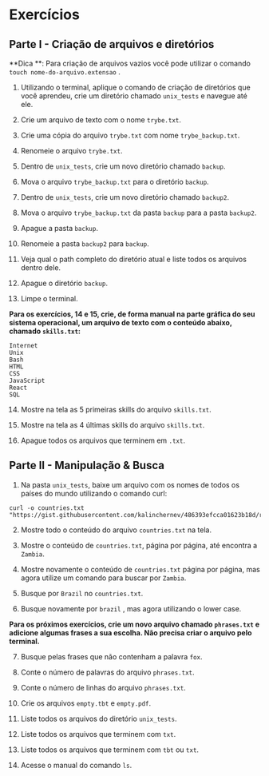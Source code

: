 # Exercícios

## Parte I - Criação de arquivos e diretórios

**Dica **: Para criação de arquivos vazios você pode utilizar o comando `touch nome-do-arquivo.extensao` .

1. Utilizando o terminal, aplique o comando de criação de diretórios que você aprendeu, crie um diretório chamado `unix_tests` e navegue até ele.

2. Crie um arquivo de texto com o nome `trybe.txt`.

3. Crie uma cópia do arquivo `trybe.txt` com nome `trybe_backup.txt`.

4. Renomeie o arquivo `trybe.txt`.

5. Dentro de `unix_tests`, crie um novo diretório chamado ``backup``.

6. Mova o arquivo `trybe_backup.txt` para o diretório `backup`.

7. Dentro de `unix_tests`, crie um novo diretório chamado `backup2`.

8. Mova o arquivo `trybe_backup.txt` da pasta `backup` para a pasta `backup2`.

9. Apague a pasta `backup`.

10. Renomeie a pasta `backup2` para `backup`.

11. Veja qual o path completo do diretório atual e liste todos os arquivos dentro dele.

12. Apague o diretório `backup`.

13. Limpe o terminal.

**Para os exercícios, 14 e 15, crie, de forma manual na parte gráfica do seu sistema operacional, um arquivo de texto com o conteúdo abaixo, chamado `skills.txt`:**

```
Internet
Unix
Bash
HTML
CSS
JavaScript
React
SQL
```

14. Mostre na tela as 5 primeiras skills do arquivo `skills.txt`.

15. Mostre na tela as 4 últimas skills do arquivo `skills.txt`.

16. Apague todos os arquivos que terminem em `.txt`.

## Parte II - Manipulação & Busca

1. Na pasta `unix_tests`, baixe um arquivo com os nomes de todos os países do mundo utilizando o comando curl:

```
curl -o countries.txt "https://gist.githubusercontent.com/kalinchernev/486393efcca01623b18d/raw/daa24c9fea66afb7d68f8d69f0c4b8eeb9406e83/countries"
```

2. Mostre todo o conteúdo do arquivo `countries.txt` na tela.

3. Mostre o conteúdo de `countries.txt`, página por página, até encontra a `Zambia`.

4. Mostre novamente o conteúdo de `countries.txt` página por página, mas agora utilize um comando para buscar por `Zambia`.

5. Busque por `Brazil` no `countries.txt`.

6. Busque novamente por `brazil` , mas agora utilizando o lower case.

**Para os próximos exercícios, crie um novo arquivo chamado `phrases.txt` e adicione algumas frases a sua escolha. Não precisa criar o arquivo pelo terminal.**

7. Busque pelas frases que não contenham a palavra `fox`.

8. Conte o número de palavras do arquivo `phrases.txt`.

9. Conte o número de linhas do arquivo `phrases.txt`.

10. Crie os arquivos `empty.tbt` e `empty.pdf`.

11. Liste todos os arquivos do diretório `unix_tests`.

12. Liste todos os arquivos que terminem com `txt`.

13. Liste todos os arquivos que terminem com `tbt` ou `txt`.

14. Acesse o manual do comando `ls`.